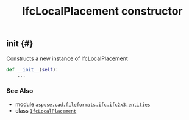 ﻿---
title: IfcLocalPlacement constructor
second_title: Aspose.CAD for Python via .NET API References
description: 
type: docs
weight: 10
url: /python-net/aspose.cad.fileformats.ifc.ifc2x3.entities/ifclocalplacement/__init__/
is_root: false
---

## __init__ {#}

Constructs a new instance of IfcLocalPlacement



```python
def __init__(self):
    ...
```





### See Also
* module [`aspose.cad.fileformats.ifc.ifc2x3.entities`](../../)
* class [`IfcLocalPlacement`](/cad/python-net/aspose.cad.fileformats.ifc.ifc2x3.entities/ifclocalplacement)
